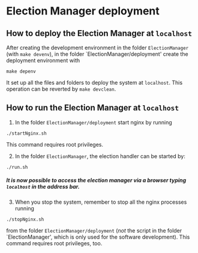 # Election Manager deployment

## How to deploy the Election Manager at `localhost`

After creating the development environment in the folder
`ElectionManager` (with `make devenv`), in the folder
`ElectionManager/deployment' create the deployment environment with

```
make depenv
```

It set up all the files and folders to deploy the system at `localhost`.
This operation can be reverted by `make devclean`.


## How to run the Election Manager at `localhost`

1. In the folder `ElectionManager/deployment` start nginx by running

```
./startNginx.sh
```
This command requires root privileges.


2. In the folder `ElectionManager`, the election handler can be started
   by:

```
./run.sh
```

##### It is now possible to access the election manager via a browser typing ``localhost`` in the address bar.


3. When you stop the system, remember to stop all the nginx processes
   running

```
./stopNginx.sh
```
from the folder `ElectionManager/deployment`
(*not* the script in the folder `ElectionManager', which is only used
for the software development).  This command requires root privileges,
too.
